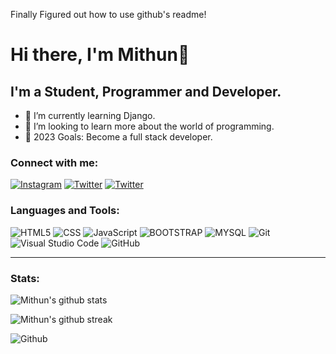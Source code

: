 


Finally Figured out how to use github's readme!

# Hi there, I'm Mithun👋 

## I'm a Student, Programmer and Developer.


- 🌱 I’m currently learning Django.
- 👯 I’m looking to learn more about the world of programming.
- 🥅 2023 Goals: Become a full stack developer.


### Connect with me:

<a href="https://www.instagram.com/themithunraj/">![Instagram](https://img.shields.io/badge/Instagram-%23E4405F.svg?style=for-the-badge&logo=Instagram&logoColor=white)</a> <a href="https://twitter.com/themithunraj">![Twitter](https://img.shields.io/badge/Twitter-%231DA1F2.svg?style=for-the-badge&logo=Twitter&logoColor=white)</a> <a href="https://www.linkedin.com/in/kmithunraj/">![Twitter](https://img.shields.io/badge/LinkedIn-0077B5?style=for-the-badge&logo=linkedin&logoColor=white)</a>

### Languages and Tools:

![HTML5](https://img.shields.io/badge/html5-%23E34F26.svg?style=for-the-badge&logo=html5&logoColor=white)  ![CSS](https://img.shields.io/badge/CSS-239120?&style=for-the-badge&logo=css3&logoColor=white)  ![JavaScript](https://img.shields.io/badge/javascript-%23323330.svg?style=for-the-badge&logo=javascript&logoColor=%23F7DF1E)  ![BOOTSTRAP](https://img.shields.io/badge/Bootstrap-563D7C?style=for-the-badge&logo=bootstrap&logoColor=white)  ![MYSQL](https://img.shields.io/badge/MySQL-00000F?style=for-the-badge&logo=mysql&logoColor=white) ![Git](https://img.shields.io/badge/git-%23F05033.svg?style=for-the-badge&logo=git&logoColor=white)  ![Visual Studio Code](https://img.shields.io/badge/VisualStudioCode-0078d7.svg?style=for-the-badge&logo=visual-studio-code&logoColor=white) ![GitHub](https://img.shields.io/badge/github-%23121011.svg?style=for-the-badge&logo=github&logoColor=white) 

-------------------

### Stats:

![Mithun's github stats](https://github-readme-stats.vercel.app/api?username=kmithunraj&show_icons=true&theme=tokyonight)


![Mithun's github streak](https://github-readme-streak-stats.herokuapp.com/?user=kmithunraj&theme=radical&include_all_commits=true&count_private=true)

![Github ](https://komarev.com/ghpvc/?username=kmithunraj&color=blueviolet)
